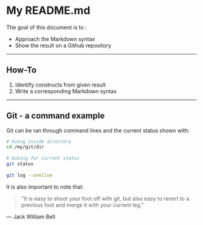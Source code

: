 # My README.md
 
The goal of this document is to :
 
- Approach the Markdown syntax
- Show the result on a Github repository
 
---
 
## How-To
 
1. Identify constructs from given result  
2. Write a corresponding Markdown syntax  
 
---
 
## Git - a command example
 
Git can be ran through command lines and the current status shown with:
 
```bash
# Going inside directory
cd /my/git/dir
 
# Asking for current status
git status
 
git log --oneline
```
It is also important to note that:
 
> "It is easy to shoot your foot off with git, but also easy to revert to a previous foot and merge it with your current leg."

— Jack William Bell